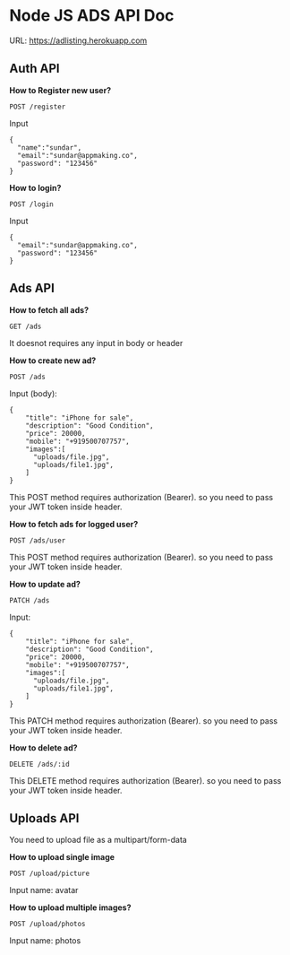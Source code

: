 # Node JS ADS API Doc

URL: https://adlisting.herokuapp.com

## Auth API

**How to Register new user?**

`POST /register`

Input

```
{
  "name":"sundar",
  "email":"sundar@appmaking.co",
  "password": "123456"
}
```

**How to login?**

`POST /login`

Input

```
{
  "email":"sundar@appmaking.co",
  "password": "123456"
}
```

## Ads API

**How to fetch all ads?**

```
GET /ads
```

It doesnot requires any input in body or header

**How to create new ad?**

```
POST /ads
```

Input (body): 
```
{
    "title": "iPhone for sale",
    "description": "Good Condition",
    "price": 20000,
    "mobile": "+919500707757",
    "images":[
      "uploads/file.jpg",
      "uploads/file1.jpg",
    ]
}
```
This POST method requires authorization (Bearer). so you need to pass your JWT token inside header.

**How to fetch ads for logged user?**

```
POST /ads/user
```

This POST method requires authorization (Bearer). so you need to pass your JWT token inside header.

**How to update ad?**

```
PATCH /ads
```

Input:

```
{
    "title": "iPhone for sale",
    "description": "Good Condition",
    "price": 20000,
    "mobile": "+919500707757",
    "images":[
      "uploads/file.jpg",
      "uploads/file1.jpg",
    ]
}
```
This PATCH method requires authorization (Bearer). so you need to pass your JWT token inside header.


**How to delete ad?**

```
DELETE /ads/:id
```

This DELETE method requires authorization (Bearer). so you need to pass your JWT token inside header.


## Uploads API

You need to upload file as a multipart/form-data

**How to upload single image**

```
POST /upload/picture
```

Input name: avatar

**How to upload multiple images?**

```
POST /upload/photos
```

Input name: photos

